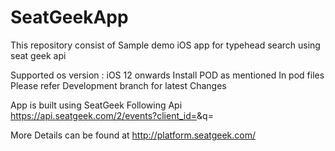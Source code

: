 # SeatGeekApp
This repository consist of Sample demo iOS app for typehead search using seat geek api

Supported os version : iOS 12 onwards
Install POD as mentioned In pod files 
Please refer Development branch for latest Changes 

App is built using SeatGeek Following Api 
https://api.seatgeek.com/2/events?client_id=<your client id>&q=<Text Query>

More Details can be found at http://platform.seatgeek.com/
